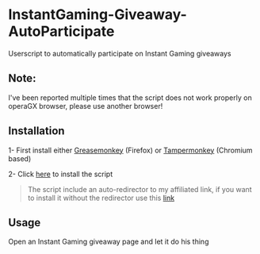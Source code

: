 # InstantGaming-Giveaway-AutoParticipate
Userscript to automatically participate on Instant Gaming giveaways
## Note:
I've been reported multiple times that the script does not work properly on operaGX browser, please use another browser!
## Installation
1- First install either [Greasemonkey](http://www.greasespot.net/) (Firefox) or [Tampermonkey](https://tampermonkey.net/) (Chromium based)

2- Click [here](https://github.com/enzomtpYT/InstantGaming-Giveaway-AutoParticipate/raw/main/participate.user.js) to install the script

> The script include an auto-redirector to my affiliated link, if you want to install it without the redirector use this [link](https://github.com/enzomtpYT/InstantGaming-Giveaway-AutoParticipate/raw/main/no-redirect-participate.user.js)

## Usage
Open an Instant Gaming giveaway page and let it do his thing
